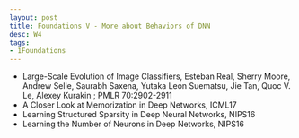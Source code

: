 ```yaml
---
layout: post
title: Foundations V - More about Behaviors of DNN
desc: W4
tags:
- 1Foundations
---
```


* Large-Scale Evolution of Image Classifiers, Esteban Real, Sherry
Moore, Andrew Selle, Saurabh Saxena, Yutaka Leon Suematsu, Jie Tan, Quoc
V. Le, Alexey Kurakin ; PMLR 70:2902-2911
* A Closer Look at Memorization in Deep Networks, ICML17
* Learning Structured Sparsity in Deep Neural Networks, NIPS16
* Learning the Number of Neurons in Deep Networks, NIPS16
